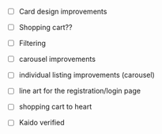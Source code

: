 - [ ] Card design improvements
- [ ] Shopping cart??
- [ ] Filtering
- [ ] carousel improvements
- [ ] individual listing improvements (carousel)
- [ ] line art for the registration/login page
- [ ] shopping cart to heart

- [ ] Kaido verified
